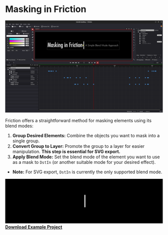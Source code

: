 # Masking in Friction

![Screenshot](../assets/tutorials/tutorial-masking.png)

Friction offers a straightforward method for masking elements using its blend modes:

1. **Group Desired Elements:** Combine the objects you want to mask into a single group.
2. **Convert Group to Layer:** Promote the group to a layer for easier manipulation. **This step is essential for SVG export.**
3. **Apply Blend Mode:** Set the blend mode of the element you want to use as a mask to `DstIn` (or another suitable mode for your desired effect).
  * **Note:** For SVG export, `DstIn` is currently the only supported blend mode.

![Example Project in SVG](../assets/tutorials/tutorial-masking.svg)
**[Download Example Project](../assets/tutorials/tutorial-masking.friction)**
